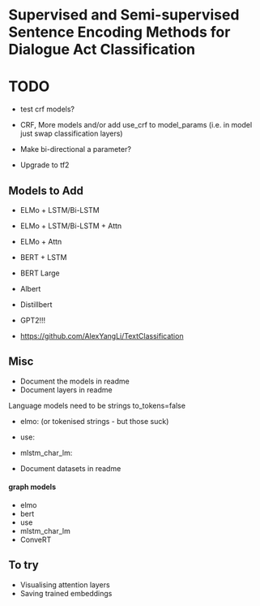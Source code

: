 # Supervised and Semi-supervised Sentence Encoding Methods for Dialogue Act Classification

# TODO
- test crf models?
- CRF, More models and/or add use_crf to model_params (i.e. in model just swap classification layers)

- Make bi-directional a parameter?

- Upgrade to tf2

## Models to Add
- ELMo + LSTM/Bi-LSTM
- ELMo + LSTM/Bi-LSTM + Attn
- ELMo + Attn
- BERT + LSTM
- BERT Large
- Albert 
- Distillbert
- GPT2!!!
 
- https://github.com/AlexYangLi/TextClassification

## Misc
- Document the models in readme
- Document layers in readme

Language models need to be strings to_tokens=false
- elmo: (or tokenised strings - but those suck)
- use:
- mlstm_char_lm:

- Document datasets in readme

#### graph models
- elmo
- bert
- use
- mlstm_char_lm
- ConveRT

## To try
- Visualising attention layers
- Saving trained embeddings